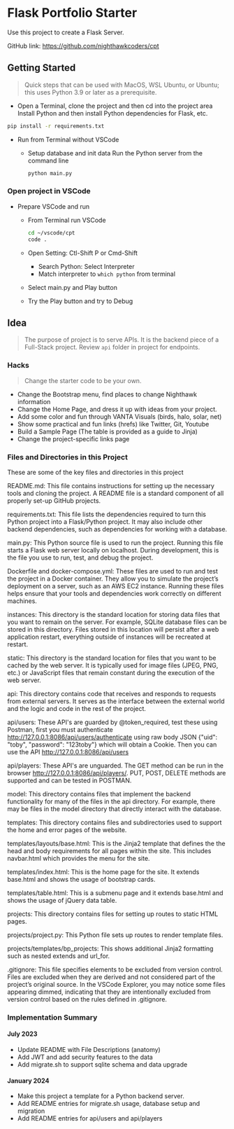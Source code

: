 # Flask Portfolio Starter

Use this project to create a Flask Server.

GitHub link: https://github.com/nighthawkcoders/cpt

## Getting Started

> Quick steps that can be used with MacOS, WSL Ubuntu, or Ubuntu; this uses Python 3.9 or later as a prerequisite.

- Open a Terminal, clone the project and then cd into the project area
Install Python and then install Python dependencies for Flask, etc.

```bash
pip install -r requirements.txt
```

- Run from Terminal without VSCode

  - Setup database and init data
Run the Python server from the command line

    ```bash
    python main.py
    ```

### Open project in VSCode

- Prepare VSCode and run

  - From Terminal run VSCode

    ```bash
    cd ~/vscode/cpt
    code .
    ```

  - Open Setting: Ctl-Shift P or Cmd-Shift
    - Search Python: Select Interpreter
    - Match interpreter to `which python` from terminal

  - Select main.py and Play button
  - Try the Play button and try to Debug

## Idea

> The purpose of project is to serve APIs.  It is the backend piece of a Full-Stack project.  Review `api` folder in project for endpoints.

### Hacks
> Change the starter code to be your own.

- Change the Bootstrap menu, find places to change Nighthawk information
- Change the Home Page, and dress it up with ideas from your project.
- Add some color and fun through VANTA Visuals (birds, halo, solar, net)
- Show some practical and fun links (hrefs) like Twitter, Git, Youtube
- Build a Sample Page (The table is provided as a guide to Jinja)
- Change the project-specific links page

### Files and Directories in this Project

These are some of the key files and directories in this project

README.md: This file contains instructions for setting up the necessary tools and cloning the project. A README file is a standard component of all properly set-up GitHub projects.

requirements.txt: This file lists the dependencies required to turn this Python project into a Flask/Python project. It may also include other backend dependencies, such as dependencies for working with a database.

main.py: This Python source file is used to run the project. Running this file starts a Flask web server locally on localhost. During development, this is the file you use to run, test, and debug the project.

Dockerfile and docker-compose.yml: These files are used to run and test the project in a Docker container. They allow you to simulate the project’s deployment on a server, such as an AWS EC2 instance. Running these files helps ensure that your tools and dependencies work correctly on different machines.

instances: This directory is the standard location for storing data files that you want to remain on the server. For example, SQLite database files can be stored in this directory. Files stored in this location will persist after a web application restart, everything outside of instances will be recreated at restart.

static: This directory is the standard location for files that you want to be cached by the web server. It is typically used for image files (JPEG, PNG, etc.) or JavaScript files that remain constant during the execution of the web server.

api: This directory contains code that receives and responds to requests from external servers. It serves as the interface between the external world and the logic and code in the rest of the project.

api/users:  These API's are guarded by @token_required, test these using Postman, first you must authenticate http://127.0.0.1:8086/api/users/authenticate using raw body JSON {"uid": "toby", "password": "123toby"} which will obtain a Cookie. Then you can use the API http://127.0.0.1:8086/api/users

api/players: These API's are unguarded. The GET method can be run in the browser http://127.0.0.1:8086/api/players/.   PUT, POST, DELETE methods are supported and can be tested in POSTMAN. 

model: This directory contains files that implement the backend functionality for many of the files in the api directory. For example, there may be files in the model directory that directly interact with the database.

templates: This directory contains files and subdirectories used to support the home and error pages of the website.

templates/layouts/base.html:  This is the Jinja2 template that defines the the head and body requirements for all pages within the site.  This includes navbar.html which provides the menu for the site.

templates/index.html: This is the home page for the site.  It extends base.html and shows the usage of bootstrap cards.

templates/table.html: This is a submenu page and it extends base.html and shows the usage of jQuery data table.

projects: This directory contains files for setting up routes to static HTML pages.

projects/project.py:  This Python file sets up routes to render template files.

projects/templates/bp_projects:  This shows additional Jinja2 formatting such as nested extends and url_for.

.gitignore: This file specifies elements to be excluded from version control. Files are excluded when they are derived and not considered part of the project’s original source. In the VSCode Explorer, you may notice some files appearing dimmed, indicating that they are intentionally excluded from version control based on the rules defined in .gitignore.

### Implementation Summary

#### July 2023

- Update README with File Descriptions (anatomy)
- Add JWT and add security features to the data
- Add migrate.sh to support sqlite schema and data upgrade

#### January 2024

- Make this project a template for a Python backend server.
- Add README entries for migrate.sh usage, database setup and migration
- Add README entries for api/users and api/players

